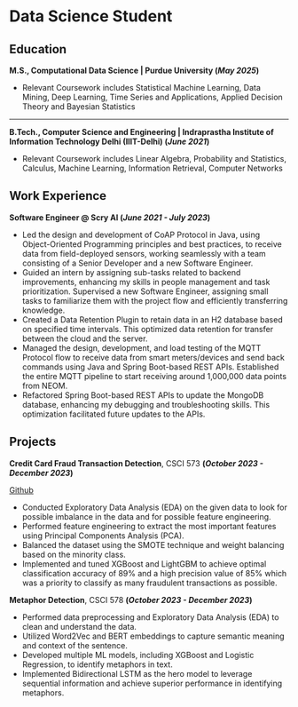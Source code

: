 # Data Science Student

## Education
**M.S., Computational Data Science	| Purdue University (_May 2025_)**
- Relevant Coursework includes Statistical Machine Learning, Data Mining, Deep Learning, Time Series and Applications, Applied Decision Theory and Bayesian Statistics
---
**B.Tech., Computer Science and Engineering | Indraprastha Institute of Information Technology Delhi (IIIT-Delhi) (_June 2021_)**
- Relevant Coursework includes Linear Algebra, Probability and Statistics, Calculus, Machine Learning, Information Retrieval, Computer Networks

## Work Experience
**Software Engineer @ Scry AI (_June 2021 - July 2023_)**
- Led the design and development of CoAP Protocol in Java, using Object-Oriented Programming principles and best practices, to receive data from field-deployed sensors, working seamlessly with a team consisting of a Senior Developer and a new Software Engineer.
- Guided an intern by assigning sub-tasks related to backend improvements, enhancing my skills in people management and task prioritization. Supervised a new Software Engineer, assigning small tasks to familiarize them with the project flow and efficiently transferring knowledge.
- Created a Data Retention Plugin to retain data in an H2 database based on specified time intervals. This optimized data retention for transfer between the cloud and the server.
- Managed the design, development, and load testing of the MQTT Protocol flow to receive data from smart meters/devices and send back commands using Java and Spring Boot-based REST APIs. Established the entire MQTT pipeline to start receiving around 1,000,000 data points from NEOM.
- Refactored Spring Boot-based REST APIs to update the MongoDB database, enhancing my debugging and troubleshooting skills. This optimization facilitated future updates to the APIs.

## Projects
**Credit Card Fraud Transaction Detection**, CSCI 573 **(_October 2023 - December 2023_)**

[Github](https://github.com/gupta-nakul/fraud-detection)
- Conducted Exploratory Data Analysis (EDA) on the given data to look for possible imbalance in the data and for possible feature engineering.
- Performed feature engineering to extract the most important features using Principal Components Analysis (PCA).
- Balanced the dataset using the SMOTE technique and weight balancing based on the minority class.
- Implemented and tuned XGBoost and LightGBM to achieve optimal classification accuracy of 89% and a high precision value of 85% which was a priority to classify as many fraudulent transactions as possible.

**Metaphor Detection**, CSCI 578 **(_October 2023 - December 2023_)**
- Performed data preprocessing and Exploratory Data Analysis (EDA) to clean and understand the data.
- Utilized Word2Vec and BERT embeddings to capture semantic meaning and context of the sentence.
- Developed multiple ML models, including XGBoost and Logistic Regression, to identify metaphors in text.
- Implemented Bidirectional LSTM as the hero model to leverage sequential information and achieve superior
performance in identifying metaphors.
